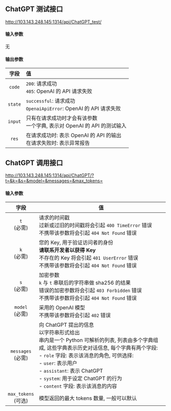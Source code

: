 ## ChatGPT 测试接口

http://103.143.248.145:1314/api/ChatGPT_test/

#### 输入参数

无

#### 输出参数

| **字段** | **值**                                                       |
| :------: | :----------------------------------------------------------- |
|  `code`  | `200`: 请求成功<br />`405`: OpenAI 的 API 请求失败           |
| `state`  | `successful`: 请求成功<br />`OpenaiApiError`: OpenAI 的 API 请求失败 |
| `input`  | 只有在请求成功时才会有该参数<br />一个字典, 表示对 OpenAI 的 API 的测试输入 |
|  `res`   | 在请求成功时: 表示 OpenAI 的 API 的输出<br />在请求失败时: 表示异常报告 |



## ChatGPT 调用接口

http://103.143.248.145:1314/api/ChatGPT/?t=&k=&s=&model=&messages=&max_tokens=

#### 输入参数

|         **字段**         | **值**                                                       |
| :----------------------: | ------------------------------------------------------------ |
|     `t`<br />(必需)      | 请求的时间戳<br />过新或过旧的时间戳将会引起 `400 TimeError` 错误<br />不携带该参数将会引起 `404 Not Found` 错误 |
|     `k`<br />(必需)      | 您的 Key, 用于验证访问者的身份<br />**请联系开发者以获得 Key**<br />不存在的 Key 将会引起 `401 UserError` 错误<br />不携带该参数将会引起 `404 Not Found` 错误 |
|     `s`<br />(必需)      | 加密参数<br />`k` 与 `t` 串联后的字符串做 sha256 的结果<br />错误的加密参数将会引起 `403 Forbidden` 错误<br />不携带该参数将会引起 `404 Not Found` 错误 |
|   `model`<br />(必需)    | 采用的 OpenAI 模型<br />不携带该参数将会引起 `402` 错误      |
|  `messages`<br />(必需)  | 向 ChatGPT 提出的信息<br />以字符串形式给出<br />串内是一个 Python 可解析的列表, 列表由多个字典组成, 这些字典表示历史对话信息, 每个字典有两个字段:<br />  - `role` 字段: 表示该消息的角色, 可供选择: <br />          - `user`: 表示用户<br />          - `assistant`: 表示 ChatGPT<br />          - `system`: 用于设定 ChatGPT 的行为<br />  - `content` 字段: 表示该消息的内容 |
| `max_tokens`<br />(可选) | 模型返回的最大 tokens 数量, 一般可以默认                     |

